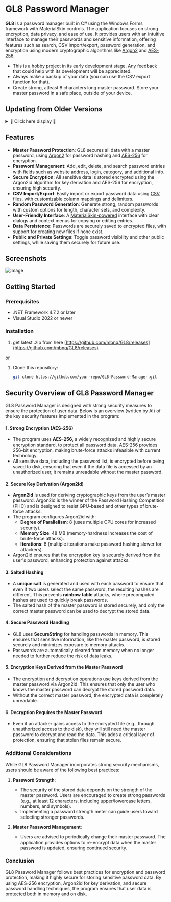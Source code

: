 # GL8 Password Manager

**GL8** is a password manager built in C# using the Windows Forms framework with MaterialSkin controls. The application focuses on strong encryption, data privacy, and ease of use. It provides users with an intuitive interface to manage their passwords and sensitive information, offering features such as search, CSV import/export, password generation, and encryption using modern cryptographic algorithms like [Argon2](https://en.wikipedia.org/wiki/Argon2) and [AES-256](https://en.wikipedia.org/wiki/Advanced_Encryption_Standard).

- This is a hobby project in its early development stage. Any feedback that could help with its development will be appreciated.
- Always make a backup of your data (you can use the CSV export function for that).
- Create strong, atleast 8 characters long master password. Store your master password in a safe place, outside of your device.

## Updating from Older Versions
<details>
<summary>💾 Click here display 💾</summary>
To update your application from an older version, please follow these steps:

1. **Backup Your Data:**

   - Open the application and navigate to **Settings**.
   - Click on **Backup** to create a backup of your current data.

2. **Export Data as CSV:**

   - While still in **Settings**, select **Export as .csv**.
   - Save the exported `.csv` file to a safe and easily accessible location.

3. **Prepare for the New Version:**

   - Close the application if it's running.
   - Navigate to your application installation directory.
   - **Important:** Delete all files **except** the **Backup** folder. This ensures your backup remains intact.

4. **Install the New Version:**

   - Download and unzip the latest version of the application into your installation directory.

5. **Import Your Data:**

   - Launch the updated application.
   - Go to **Settings** and select **Import**.
   - Choose the `.csv` file you exported earlier.
   - **Note:** When prompted, select **semicolon** as the delimiter during the import process.

6. **Clean Up:**

   - After confirming that your data has been successfully imported, you should delete the `.csv` file.
   - To permanently delete the file on Windows, select it and press **Shift + Delete**.

**Additional Tips:**

- It's recommended to keep a copy of the `.csv` file until you're certain everything is working correctly.
- If you encounter any issues during the update process, consider restoring from the **Backup** folder using your old program version or contact me for assistance.
- Whole process will be improved in future versions.
</details>

## Features

- **Master Password Protection**: GL8 secures all data with a master password, using [Argon2](https://en.wikipedia.org/wiki/Argon2) for password hashing and [AES-256](https://en.wikipedia.org/wiki/Advanced_Encryption_Standard) for encryption.
- **Password Management**: Add, edit, delete, and search password entries with fields such as website address, login, category, and additional info.
- **Secure Encryption**: All sensitive data is stored encrypted using the Argon2id algorithm for key derivation and AES-256 for encryption, ensuring high security.
- **CSV Import/Export**: Easily import or export password data using [CSV files](https://en.wikipedia.org/wiki/Comma-separated_values), with customizable column mappings and delimiters.
- **Random Password Generation**: Generate strong, random passwords with custom options for length, character sets, and complexity.
- **User-Friendly Interface**: A [MaterialSkin-powered](https://www.nuget.org/packages/MaterialSkin.2) interface with clear dialogs and context menus for copying or editing entries.
- **Data Persistence**: Passwords are securely saved to encrypted files, with support for creating new files if none exist.
- **Public and Private Settings**: Toggle password visibility and other public settings, while saving them securely for future use.

## Screenshots

![image](https://github.com/user-attachments/assets/5cda2902-f6c0-46cd-ab1a-cc8922a7a9e0)

## Getting Started

### Prerequisites
- .NET Framework 4.7.2 or later
- Visual Studio 2022 or newer

### Installation

1. get latest .zip from here [https://github.com/mbnq/GL8/releases](https://github.com/mbnq/GL8/releases)

or

1. Clone this repository:
   ```sh
   git clone https://github.com/your-repo/GL8-Password-Manager.git

## **Security Overview of GL8 Password Manager**

GL8 Password Manager is designed with strong security measures to ensure the protection of user data. Below is an overview (written by AI) of the key security features implemented in the program:

#### **1. Strong Encryption (AES-256)**
   - The program uses **AES-256**, a widely recognized and highly secure encryption standard, to protect all password data. AES-256 provides 256-bit encryption, making brute-force attacks infeasible with current technology.
   - All sensitive data, including the password list, is encrypted before being saved to disk, ensuring that even if the data file is accessed by an unauthorized user, it remains unreadable without the master password.

#### **2. Secure Key Derivation (Argon2id)**
   - **Argon2id** is used for deriving cryptographic keys from the user’s master password. Argon2id is the winner of the Password Hashing Competition (PHC) and is designed to resist GPU-based and other types of brute-force attacks.
   - The program configures Argon2id with:
     - **Degree of Parallelism**: 8 (uses multiple CPU cores for increased security).
     - **Memory Size**: 48 MB (memory-hardness increases the cost of brute-force attacks).
     - **Iterations**: 8 (multiple iterations make password hashing slower for attackers).
   - Argon2id ensures that the encryption key is securely derived from the user's password, enhancing protection against attacks.

#### **3. Salted Hashing**
   - A **unique salt** is generated and used with each password to ensure that even if two users select the same password, the resulting hashes are different. This prevents **rainbow table** attacks, where precomputed hashes are used to quickly break passwords.
   - The salted hash of the master password is stored securely, and only the correct master password can be used to decrypt the stored data.

#### **4. Secure Password Handling**
   - GL8 uses **SecureString** for handling passwords in memory. This ensures that sensitive information, like the master password, is stored securely and minimizes exposure to memory attacks.
   - Passwords are automatically cleared from memory when no longer needed to further reduce the risk of data leaks.

#### **5. Encryption Keys Derived from the Master Password**
   - The encryption and decryption operations use keys derived from the master password via Argon2id. This ensures that only the user who knows the master password can decrypt the stored password data.
   - Without the correct master password, the encrypted data is completely unreadable.

#### **6. Decryption Requires the Master Password**
   - Even if an attacker gains access to the encrypted file (e.g., through unauthorized access to the disk), they will still need the master password to decrypt and read the data. This adds a critical layer of protection, ensuring that stolen files remain secure.

### **Additional Considerations**

While GL8 Password Manager incorporates strong security mechanisms, users should be aware of the following best practices:

1. **Password Strength**:
   - The security of the stored data depends on the strength of the master password. Users are encouraged to create strong passwords (e.g., at least 12 characters, including upper/lowercase letters, numbers, and symbols).
   - Implementing a password strength meter can guide users toward selecting stronger passwords.

2. **Master Password Management**:
   - Users are advised to periodically change their master password. The application provides options to re-encrypt data when the master password is updated, ensuring continued security.

### **Conclusion**
GL8 Password Manager follows best practices for encryption and password protection, making it highly secure for storing sensitive password data. By using AES-256 encryption, Argon2id for key derivation, and secure password handling techniques, the program ensures that user data is protected both in memory and on disk.

